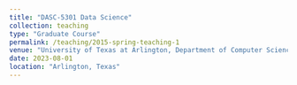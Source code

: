 ```yaml
---
title: "DASC-5301 Data Science"
collection: teaching
type: "Graduate Course"
permalink: /teaching/2015-spring-teaching-1
venue: "University of Texas at Arlington, Department of Computer Science and Engineering"
date: 2023-08-01
location: "Arlington, Texas"
---
```


<!-- This is a description of a teaching experience. You can use markdown like any other post.

Heading 1
======

Heading 2
======

Heading 3
====== -->
